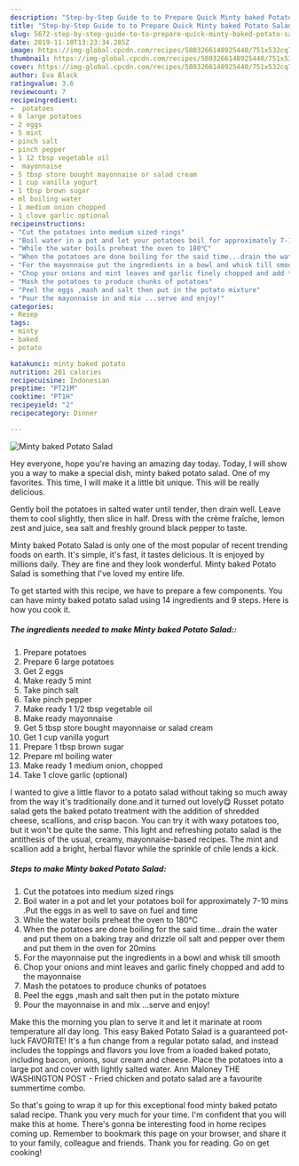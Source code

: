 ```yaml
---
description: "Step-by-Step Guide to to Prepare Quick Minty baked Potato Salad"
title: "Step-by-Step Guide to to Prepare Quick Minty baked Potato Salad"
slug: 5672-step-by-step-guide-to-to-prepare-quick-minty-baked-potato-salad
date: 2019-11-10T13:23:34.285Z
image: https://img-global.cpcdn.com/recipes/5803266148925440/751x532cq70/minty-baked-potato-salad-recipe-main-photo.jpg
thumbnail: https://img-global.cpcdn.com/recipes/5803266148925440/751x532cq70/minty-baked-potato-salad-recipe-main-photo.jpg
cover: https://img-global.cpcdn.com/recipes/5803266148925440/751x532cq70/minty-baked-potato-salad-recipe-main-photo.jpg
author: Eva Black
ratingvalue: 3.6
reviewcount: 7
recipeingredient:
-  potatoes
- 6 large potatoes
- 2 eggs
- 5 mint
- pinch salt
- pinch pepper
- 1 12 tbsp vegetable oil
-  mayonnaise
- 5 tbsp store bought mayonnaise or salad cream
- 1 cup vanilla yogurt
- 1 tbsp brown sugar
- ml boiling water
- 1 medium onion chopped
- 1 clove garlic optional
recipeinstructions:
- "Cut the potatoes into medium sized rings"
- "Boil water in a pot and let your potatoes boil for approximately 7-10 mins .Put the eggs in as well to save on fuel and time"
- "While the water boils preheat the oven to 180℃"
- "When the potatoes are done boiling for the said time...drain the water and put them on a baking tray and drizzle oil salt and pepper over them and put them in the oven for 20mins"
- "For the mayonnaise put the ingredients in a bowl and whisk till smooth"
- "Chop your onions and mint leaves and garlic finely chopped and add to the mayonnaise"
- "Mash the potatoes to produce chunks of potatoes"
- "Peel the eggs ,mash and salt then put in the potato mixture"
- "Pour the mayonnaise in and mix ...serve and enjoy!"
categories:
- Resep
tags:
- minty
- baked
- potato

katakunci: minty baked potato
nutrition: 201 calories
recipecuisine: Indonesian
preptime: "PT21M"
cooktime: "PT1H"
recipeyield: "2"
recipecategory: Dinner

---
```



![Minty baked Potato Salad](https://img-global.cpcdn.com/recipes/5803266148925440/751x532cq70/minty-baked-potato-salad-recipe-main-photo.jpg)

Hey everyone, hope you're having an amazing day today. Today, I will show you a way to make a special dish, minty baked potato salad. One of my favorites. This time, I will make it a little bit unique. This will be really delicious.

Gently boil the potatoes in salted water until tender, then drain well. Leave them to cool slightly, then slice in half. Dress with the crème fraîche, lemon zest and juice, sea salt and freshly ground black pepper to taste.

Minty baked Potato Salad is only one of the most popular of recent trending foods on earth. It's simple, it's fast, it tastes delicious. It is enjoyed by millions daily. They are fine and they look wonderful. Minty baked Potato Salad is something that I've loved my entire life.


To get started with this recipe, we have to prepare a few components. You can have minty baked potato salad using 14 ingredients and 9 steps. Here is how you cook it.

##### The ingredients needed to make Minty baked Potato Salad::

1. Prepare  potatoes
1. Prepare 6 large potatoes
1. Get 2 eggs
1. Make ready 5 mint
1. Take pinch salt
1. Take pinch pepper
1. Make ready 1 1/2 tbsp vegetable oil
1. Make ready  mayonnaise
1. Get 5 tbsp store bought mayonnaise or salad cream
1. Get 1 cup vanilla yogurt
1. Prepare 1 tbsp brown sugar
1. Prepare ml boiling water
1. Make ready 1 medium onion, chopped
1. Take 1 clove garlic (optional)


I wanted to give a little flavor to a potato salad without taking so much away from the way it&#39;s traditionally done.and it turned out lovely😋 Russet potato salad gets the baked potato treatment with the addition of shredded cheese, scallions, and crisp bacon. You can try it with waxy potatoes too, but it won&#39;t be quite the same. This light and refreshing potato salad is the antithesis of the usual, creamy, mayonnaise-based recipes. The mint and scallion add a bright, herbal flavor while the sprinkle of chile lends a kick. 

##### Steps to make Minty baked Potato Salad:

1. Cut the potatoes into medium sized rings
1. Boil water in a pot and let your potatoes boil for approximately 7-10 mins .Put the eggs in as well to save on fuel and time
1. While the water boils preheat the oven to 180℃
1. When the potatoes are done boiling for the said time...drain the water and put them on a baking tray and drizzle oil salt and pepper over them and put them in the oven for 20mins
1. For the mayonnaise put the ingredients in a bowl and whisk till smooth
1. Chop your onions and mint leaves and garlic finely chopped and add to the mayonnaise
1. Mash the potatoes to produce chunks of potatoes
1. Peel the eggs ,mash and salt then put in the potato mixture
1. Pour the mayonnaise in and mix ...serve and enjoy!


Make this the morning you plan to serve it and let it marinate at room temperature all day long. This easy Baked Potato Salad is a guaranteed pot-luck FAVORITE! It&#39;s a fun change from a regular potato salad, and instead includes the toppings and flavors you love from a loaded baked potato, including bacon, onions, sour cream and cheese. Place the potatoes into a large pot and cover with lightly salted water. Ann Maloney THE WASHINGTON POST - Fried chicken and potato salad are a favourite summertime combo. 

So that's going to wrap it up for this exceptional food minty baked potato salad recipe. Thank you very much for your time. I'm confident that you will make this at home. There's gonna be interesting food in home recipes coming up. Remember to bookmark this page on your browser, and share it to your family, colleague and friends. Thank you for reading. Go on get cooking!
